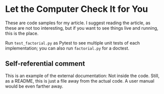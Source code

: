 # Let the Computer Check It for You

These are code samples for my article. I suggest reading the article, as these are not too interesting, but if you 
want to see things live and running, this is the place.

Run `test_factorial.py` as Pytest to see multiple unit tests of each implementation;
you can also run `factorial.py` for a doctest.

## Self-referential comment

This is an example of the external documentation: Not inside the code. 
Still, as a README, this is just a file away from the actual code.
A user manual would be even farther away.